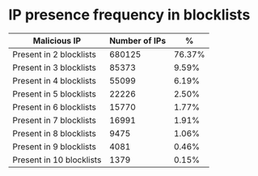 # IP presence frequency in blocklists
| Malicious IP | Number of IPs | % |
|----|----|----|
| Present in 2 blocklists | 680125 | 76.37% |
| Present in 3 blocklists | 85373 | 9.59% |
| Present in 4 blocklists | 55099 | 6.19% |
| Present in 5 blocklists | 22226 | 2.50% |
| Present in 6 blocklists | 15770 | 1.77% |
| Present in 7 blocklists | 16991 | 1.91% |
| Present in 8 blocklists | 9475 | 1.06% |
| Present in 9 blocklists | 4081 | 0.46% |
| Present in 10 blocklists | 1379 | 0.15% |

